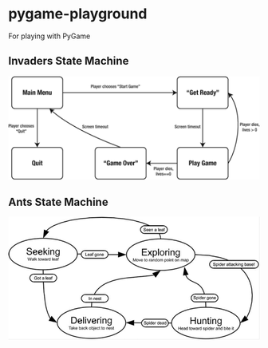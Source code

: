 # pygame-playground
For playing with PyGame

## Invaders State Machine

![Invaders State Machine](invaders/img/state_machine.png "Invaders state machine")

## Ants State Machine

![Ants State Machine](ants/img/state_machine.jpg "Invaders state machine")
